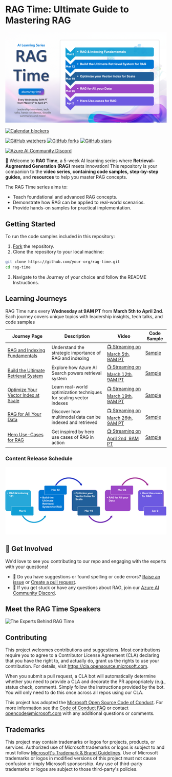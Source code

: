 # RAG Time: Ultimate Guide to Mastering RAG

![RAG Time Banner](./images/agenda-content.png)


[![Calendar blockers](https://img.shields.io/badge/%F0%9F%93%86-add%20to%20calendar-blue?style=for-the-badge)](https://aka.ms/rag-time/calendar)


[![GitHub watchers](https://img.shields.io/github/watchers/microsoft/rag-time.svg?style=social&label=Watch)](https://GitHub.com/microsoft/rag-time/watchers)
[![GitHub forks](https://img.shields.io/github/forks/microsoft/rag-time.svg?style=social&label=Fork)](https://github.com/microsoft/rag-time/fork)
[![GitHub stars](https://img.shields.io/github/stars/microsoft/rag-time?style=social&label=Star)](https://GitHub.com/microsoft/rag-time/stargazers)

[![Azure AI Community Discord](https://dcbadge.vercel.app/api/server/ByRwuEEgH4)](https://discord.gg/REmjGvvFpW)

🎉 Welcome to **RAG Time**, a 5-week AI learning series where **Retrieval-Augmented Generation (RAG)** meets innovation! This repository is your companion to the **video series, containing code samples, step-by-step guides,** and **resources** to help you master RAG concepts.

The RAG Time series aims to:

- Teach foundational and advanced RAG concepts.
- Demonstrate how RAG can be applied to real-world scenarios.
- Provide hands-on samples for practical implementation.


## Getting Started

To run the code samples included in this repository:

1. [Fork](https://github.com/microsoft/rag-time/fork) the repository.
2. Clone the repository to your local machine:

```bash
git clone https://github.com/your-org/rag-time.git
cd rag-time
```

3. Navigate to the Journey of your choice and follow the README Instructions. 

## Learning Journeys

RAG Time runs every **Wednesday at 9AM PT** from **March 5th to April 2nd**. Each journey covers unique topics with leadership insights, tech talks, and code samples

| **Journey Page**                                                                                                             | **Description**                                                     | **Video**                                 | **Code Sample**                                                                 |
|------------------------------------------------------------------------------------------------------------------------------|---------------------------------------------------------------------|-------------------------------------------|--------------------------------------------------------------------------------------------------------------------------------------------------|
| [RAG and Indexing Fundamentals](./Journey%201%20-%20RAG%20and%20Indexing%20Fundamentals/README.md)                           | Understand the strategic importance of RAG and indexing             | [📺 Streaming on March 5th, 9AM PT](https://aka.ms/rag-time/journey1) | [Sample](./Journey%201%20-%20RAG%20and%20Indexing%20Fundamentals/sample/1-RAG-Fundamentals.ipynb)                                                |
| [Build the Ultimate Retrieval System](./Journey%202%20-%20Build%20the%20Ultimate%20Retrieval%20System%20for%20RAG/README.md) | Explore how Azure AI Search powers retrieval system                 | [📺 Streaming on March 12th, 9AM PT](https://aka.ms/rag-time/journey2) | [Sample](./Journey%202%20-%20Build%20the%20Ultimate%20Retrieval%20System%20for%20RAG/sample/2-Build-The-Ultimate-Retrieval-System-For-RAG.ipynb) |
| [Optimize Your Vector Index at Scale](./Journey%203%20-%20Optimize%20your%20Vector%20Index%20for%20Scale/README.md)          | Learn real-world optimization techniques for scaling vector indexes | [📺 Streaming on March 19th, 9AM PT](https://aka.ms/rag-time/journey3) | [Sample](./Journey%203%20-%20Optimize%20your%20Vector%20Index%20for%20Scale/sample/3-Vector-Compression.ipynb)                                   |
| [RAG for All Your Data](./Journey%204%20-%20RAG%20for%20All%20your%20Data%20Multimodal%20and%20Beyond/README.md)             | Discover how multimodal data can be indexed and retrieved           | [📺 Streaming on March 26th, 9AM PT](https://aka.ms/rag-time/journey4) | [Sample](./Journey%204%20-%20RAG%20for%20All%20your%20Data%20Multimodal%20and%20Beyond/sample/README.md)                                         |
| [Hero Use-Cases for RAG](./Journey%205%20-%20Hero%20use%20cases%20for%20RAG/README.md)                                       | Get inspired by hero use cases of RAG in action                     | [📺 Streaming on April 2nd, 9AM PT](https://aka.ms/rag-time/journey5) | [Sample](./Journey%205%20-%20Hero%20use%20cases%20for%20RAG/sample/README.md)                                                                    |                      |

### Content Release Schedule

![journeys weekly](./images/journeys-weekly.png)



## 🙏 Get Involved

We'd love to see you contributing to our repo and engaging with the experts with your questions!
- 🤔 Do you have suggestions or found spelling or code errors? [Raise an issue](https://github.com/microsoft/rag-time/issues) or [Create a pull request](https://github.com/microsoft/rag-time/pulls).
- 🚀 If you get stuck or have any questions about RAG, join our [Azure AI Community Discord](https://discord.com/channels/1113626258182504448/1343540943533637663).

## Meet the RAG Time Speakers

![The Experts Behind RAG Time](./images/speakers.png)

## Contributing

This project welcomes contributions and suggestions.  Most contributions require you to agree to a
Contributor License Agreement (CLA) declaring that you have the right to, and actually do, grant us
the rights to use your contribution. For details, visit https://cla.opensource.microsoft.com.

When you submit a pull request, a CLA bot will automatically determine whether you need to provide
a CLA and decorate the PR appropriately (e.g., status check, comment). Simply follow the instructions
provided by the bot. You will only need to do this once across all repos using our CLA.

This project has adopted the [Microsoft Open Source Code of Conduct](https://opensource.microsoft.com/codeofconduct/).
For more information see the [Code of Conduct FAQ](https://opensource.microsoft.com/codeofconduct/faq/) or
contact [opencode@microsoft.com](mailto:opencode@microsoft.com) with any additional questions or comments.

## Trademarks

This project may contain trademarks or logos for projects, products, or services. Authorized use of Microsoft 
trademarks or logos is subject to and must follow 
[Microsoft's Trademark & Brand Guidelines](https://www.microsoft.com/en-us/legal/intellectualproperty/trademarks/usage/general).
Use of Microsoft trademarks or logos in modified versions of this project must not cause confusion or imply Microsoft sponsorship.
Any use of third-party trademarks or logos are subject to those third-party's policies.

